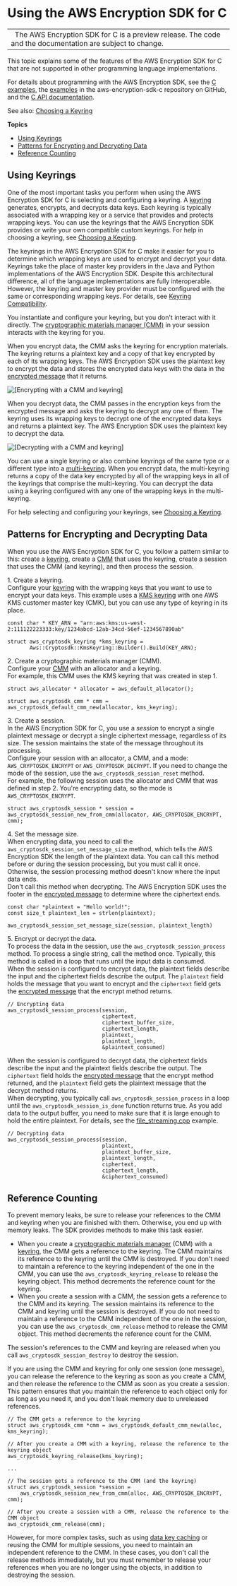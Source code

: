 # Using the AWS Encryption SDK for C<a name="c-language-using"></a>


|  | 
| --- |
|   The AWS Encryption SDK for C is a preview release\. The code and the documentation are subject to change\.  | 

This topic explains some of the features of the AWS Encryption SDK for C that are not supported in other programming language implementations\. 

For details about programming with the AWS Encryption SDK, see the [C examples](c-examples.md), the [examples](https://github.com/awslabs/aws-encryption-sdk-c/tree/master/examples) in the aws\-encryption\-sdk\-c repository on GitHub, and the [C API documentation](https://awslabs.github.io/aws-encryption-sdk-c/html/)\.

See also: [Choosing a Keyring](choose-keyring.md)

**Topics**
+ [Using Keyrings](#using-c-sdk)
+ [Patterns for Encrypting and Decrypting Data](#c-language-using-pattern)
+ [Reference Counting](#c-language-using-release)

## Using Keyrings<a name="using-c-sdk"></a>

One of the most important tasks you perform when using the AWS Encryption SDK for C is selecting and configuring a keyring\. A [keyring](concepts.md#keyring) generates, encrypts, and decrypts data keys\. Each keyring is typically associated with a wrapping key or a service that provides and protects wrapping keys\. You can use the keyrings that the AWS Encryption SDK provides or write your own compatible custom keyrings\. For help in choosing a keyring, see [Choosing a Keyring](choose-keyring.md)\. 

The keyrings in the AWS Encryption SDK for C make it easier for you to determine which wrapping keys are used to encrypt and decrypt your data\. Keyrings take the place of master key providers in the Java and Python implementations of the AWS Encryption SDK\. Despite this architectural difference, all of the language implementations are fully interoperable\. However, the keyring and master key provider must be configured with the same or corresponding wrapping keys\. For details, see [Keyring Compatibility](choose-keyring.md#keyring-compatibility)\.

You instantiate and configure your keyring, but you don't interact with it directly\. The [cryptographic materials manager \(CMM\)](concepts.md#crypt-materials-manager) in your session interacts with the keyring for you\. 

When you encrypt data, the CMM asks the keyring for encryption materials\. The keyring returns a plaintext key and a copy of that key encrypted by each of its wrapping keys\. The AWS Encryption SDK uses the plaintext key to encrypt the data and stores the encrypted data keys with the data in the [encrypted message](concepts.md#message) that it returns\.

![\[Encrypting with a CMM and keyring\]](http://docs.aws.amazon.com/encryption-sdk/latest/developer-guide/images/keyring-encrypt.png)

When you decrypt data, the CMM passes in the encryption keys from the encrypted message and asks the keyring to decrypt any one of them\. The keyring uses its wrapping keys to decrypt one of the encrypted data keys and returns a plaintext key\. The AWS Encryption SDK uses the plaintext key to decrypt the data\.

![\[Decrypting with a CMM and keyring\]](http://docs.aws.amazon.com/encryption-sdk/latest/developer-guide/images/keyring-decrypt.png)

You can use a single keyring or also combine keyrings of the same type or a different type into a [multi\-keyring](choose-keyring.md#use-multi-keyring)\. When you encrypt data, the multi\-keyring returns a copy of the data key encrypted by all of the wrapping keys in all of the keyrings that comprise the multi\-keyring\. You can decrypt the data using a keyring configured with any one of the wrapping keys in the multi\-keyring\.

For help selecting and configuring your keyrings, see [Choosing a Keyring](choose-keyring.md)\.

## Patterns for Encrypting and Decrypting Data<a name="c-language-using-pattern"></a>

When you use the AWS Encryption SDK for C, you follow a pattern similar to this: create a [keyring](concepts.md#keyring), create a [CMM](concepts.md#crypt-materials-manager) that uses the keyring, create a session that uses the CMM \(and keyring\), and then process the session\.

1\. Create a keyring\.  
Configure your [keyring](concepts.md#keyring) with the wrapping keys that you want to use to encrypt your data keys\. This example uses a [KMS keyring](choose-keyring.md#use-kms-keyring) with one AWS KMS customer master key \(CMK\), but you can use any type of keyring in its place\.  

```
const char * KEY_ARN = "arn:aws:kms:us-west-2:111122223333:key/1234abcd-12ab-34cd-56ef-1234567890ab"    

struct aws_cryptosdk_keyring *kms_keyring = 
       Aws::Cryptosdk::KmsKeyring::Builder().Build(KEY_ARN);
```

2\. Create a cryptographic materials manager \(CMM\)\.  
Configure your [CMM](concepts.md#crypt-materials-manager) with an allocator and a keyring\.  
For example, this CMM uses the KMS keyring that was created in step 1\.   

```
struct aws_allocator * allocator = aws_default_allocator();

struct aws_cryptosdk_cmm * cmm = aws_cryptosdk_default_cmm_new(allocator, kms_keyring);
```

3\. Create a session\.  
In the AWS Encryption SDK for C, you use a *session* to encrypt a single plaintext message or decrypt a single ciphertext message, regardless of its size\. The session maintains the state of the message throughout its processing\.   
Configure your session with an allocator, a CMM, and a mode: `AWS_CRYPTOSDK_ENCRYPT` or `AWS_CRYPTOSDK_DECRYPT`\. If you need to change the mode of the session, use the `aws_cryptosdk_session_reset` method\.  
For example, the following session uses the allocator and CMM that was defined in step 2\. You're encrypting data, so the mode is `AWS_CRYPTOSDK_ENCRYPT`\.  

```
struct aws_cryptosdk_session * session = aws_cryptosdk_session_new_from_cmm(allocator, AWS_CRYPTOSDK_ENCRYPT, cmm);
```

4\. Set the message size\.  
When encrypting data, you need to call the `aws_cryptosdk_session_set_message_size` method, which tells the AWS Encryption SDK the length of the plaintext data\. You can call this method before or during the session processing, but you must call it once\. Otherwise, the session processing method doesn't know where the input data ends\.  
Don't call this method when decrypting\. The AWS Encryption SDK uses the footer in the [encrypted message](message-format.md) to determine where the ciphertext ends\.  

```
const char *plaintext = "Hello world!";
const size_t plaintext_len = strlen(plaintext);

aws_cryptosdk_session_set_message_size(session, plaintext_length)
```

5\. Encrypt or decrypt the data\.  
To process the data in the session, use the `aws_cryptosdk_session_process` method\. To process a single string, call the method once\. Typically, this method is called in a loop that runs until the input data is consumed\.  
When the session is configured to encrypt data, the plaintext fields describe the input and the ciphertext fields describe the output\. The `plaintext` field holds the message that you want to encrypt and the `ciphertext` field gets the [encrypted message](message-format.md) that the encrypt method returns\.   

```
// Encrypting data
aws_cryptosdk_session_process(session,
                              ciphertext,
                              ciphertext_buffer_size,
                              ciphertext_length,
                              plaintext,
                              plaintext_length,
                              &plaintext_consumed)
```
When the session is configured to decrypt data, the ciphertext fields describe the input and the plaintext fields describe the output\. The `ciphertext` field holds the [encrypted message](message-format.md) that the encrypt method returned, and the `plaintext` field gets the plaintext message that the decrypt method returns\.  
When decrypting, you typically call `aws_cryptosdk_session_process` in a loop until the `aws_cryptosdk_session_is_done` function returns true\. As you add data to the output buffer, you need to make sure that it is large enough to hold the entire plaintext\. For details, see the [file\_streaming\.cpp](https://github.com/awslabs/aws-encryption-sdk-c/blob/master/examples/file_streaming.cpp) example\.  

```
// Decrypting data
aws_cryptosdk_session_process(session,
                              plaintext,
                              plaintext_buffer_size,
                              plaintext_length,
                              ciphertext,
                              ciphertext_length,
                              &ciphertext_consumed)
```

## Reference Counting<a name="c-language-using-release"></a>

To prevent memory leaks, be sure to release your references to the CMM and keyring when you are finished with them\. Otherwise, you end up with memory leaks\. The SDK provides methods to make this task easier\.
+ When you create a [cryptographic materials manager](concepts.md#crypt-materials-manager) \(CMM\) with a [keyring](concepts.md#keyring), the CMM gets a reference to the keyring\. The CMM maintains its reference to the keyring until the CMM is destroyed\. If you don't need to maintain a reference to the keyring independent of the one in the CMM, you can use the `aws_cryptosdk_keyring_release` to release the keyring object\. This method decrements the reference count for the keyring\.
+ When you create a session with a CMM, the session gets a reference to the CMM and its keyring\. The session maintains its reference to the CMM and keyring until the session is destroyed\. If you do not need to maintain a reference to the CMM independent of the one in the session, you can use the `aws_cryptosdk_cmm_release` method to release the CMM object\. This method decrements the reference count for the CMM\. 

The session's references to the CMM and keyring are released when you call `aws_cryptosdk_session_destroy` to destroy the session\.

If you are using the CMM and keyring for only one session \(one message\), you can release the reference to the keyring as soon as you create a CMM, and then release the reference to the CMM as soon as you create a session\. This pattern ensures that you maintain the reference to each object only for as long as you need it, and you don't leak memory due to unreleased references\. 

```
// The CMM gets a reference to the keyring
struct aws_cryptosdk_cmm *cmm = aws_cryptosdk_default_cmm_new(alloc, kms_keyring);

// After you create a CMM with a keyring, release the reference to the keyring object
aws_cryptosdk_keyring_release(kms_keyring);

...

// The session gets a reference to the CMM (and the keyring)
struct aws_cryptosdk_session *session =
	aws_cryptosdk_session_new_from_cmm(alloc, AWS_CRYPTOSDK_ENCRYPT, cmm);

// After you create a session with a CMM, release the reference to the CMM object
aws_cryptosdk_cmm_release(cmm);
```

However, for more complex tasks, such as using [data key caching](data-key-caching.md) or reusing the CMM for multiple sessions, you need to maintain an independent reference to the CMM\. In these cases, you don't call the release methods immediately, but you must remember to release your references when you are no longer using the objects, in addition to destroying the session\.